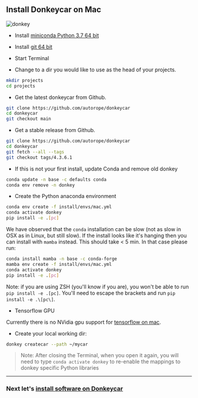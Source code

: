 ## Install Donkeycar on Mac

![donkey](/assets/logos/apple_logo.jpg)

* Install [miniconda Python 3.7 64 bit](https://conda.io/miniconda.html)

* Install [git 64 bit](https://www.atlassian.com/git/tutorials/install-git)

* Start Terminal

* Change to a dir you would like to use as the head of your projects.

```bash
mkdir projects
cd projects
```

* Get the latest donkeycar from Github.

```bash
git clone https://github.com/autorope/donkeycar
cd donkeycar
git checkout main
```

* Get a stable release from Github.

```bash
git clone https://github.com/autorope/donkeycar
cd donkeycar
git fetch --all --tags
git checkout tags/4.3.6.1
```

* If this is not your first install, update Conda and remove old donkey

```bash
conda update -n base -c defaults conda
conda env remove -n donkey
```

* Create the Python anaconda environment

```bash
conda env create -f install/envs/mac.yml
conda activate donkey
pip install -e .[pc]
```
We have observed that the `conda` installation can be slow (not as slow in OSX as in Linux, but 
still slow). If the install looks like it's hanging then you can install with `mamba` instead. 
This should take < 5 min. In that case please run:
```bash
conda install mamba -n base -c conda-forge
mamba env create -f install/envs/mac.yml
conda activate donkey
pip install -e .[pc]
```
Note: if you are using ZSH (you'll know if you are), you won't be able to run `pip install -e .[pc]`. You'll need to escape the brackets and run `pip install -e .\[pc\]`.

* Tensorflow GPU

Currently there is no NVidia gpu support for [tensorflow on mac](https://www.tensorflow.org/install#install-tensorflow).

* Create your local working dir:

```bash
donkey createcar --path ~/mycar
```

> Note: After closing the Terminal, when you open it again, you will need to 
> type ```conda activate donkey``` to re-enable the mappings to donkey specific 
> Python libraries

----

### Next let's [install software on Donkeycar](/guide/install_software/#step-2-install-software-on-donkeycar)
